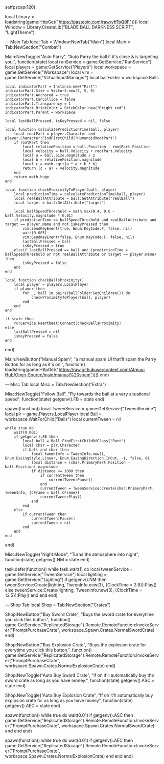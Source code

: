 setfpscap(120)

local Library = loadstring(game:HttpGet("https://pastebin.com/raw/vff1bQ9F"))()
local Window = Library.CreateLib("BLADE BALL DARKNESS SCRIPT", "LightTheme")

-- Main Tab
local Tab = Window:NewTab("Main")
local Main = Tab:NewSection("Combat")

Main:NewToggle("Auto Parry", "Auto Parry the ball if it's close & is targeting you.", function(state)
    local runService = game:GetService("RunService")
    local players = game:GetService("Players")
    local workspace = game:GetService("Workspace")
    local vim = game:GetService("VirtualInputManager")
    local ballFolder = workspace.Balls

    local indicatorPart = Instance.new("Part")
    indicatorPart.Size = Vector3.new(5, 5, 5)
    indicatorPart.Anchored = true
    indicatorPart.CanCollide = false
    indicatorPart.Transparency = 1
    indicatorPart.BrickColor = BrickColor.new("Bright red")
    indicatorPart.Parent = workspace

    local lastBallPressed, isKeyPressed = nil, false

    local function calculatePredictionTime(ball, player)
        local rootPart = player.Character and player.Character:FindFirstChild("HumanoidRootPart")
        if rootPart then
            local relativePosition = ball.Position - rootPart.Position
            local velocity = ball.Velocity + rootPart.Velocity 
            local a = ball.Size.magnitude / 2
            local b = relativePosition.magnitude
            local c = math.sqrt(a * a + b * b)
            return (c - a) / velocity.magnitude
        end
        return math.huge
    end

    local function checkProximityToPlayer(ball, player)
        local predictionTime = calculatePredictionTime(ball, player)
        local realBallAttribute = ball:GetAttribute("realBall")
        local target = ball:GetAttribute("target")

        local ballSpeedThreshold = math.max(0.4, 0.6 - ball.Velocity.magnitude * 0.01)
        if predictionTime <= ballSpeedThreshold and realBallAttribute and target == player.Name and not isKeyPressed then
            vim:SendKeyEvent(true, Enum.KeyCode.F, false, nil)
            wait(0.005)
            vim:SendKeyEvent(false, Enum.KeyCode.F, false, nil)
            lastBallPressed = ball
            isKeyPressed = true
        elseif lastBallPressed == ball and (predictionTime > ballSpeedThreshold or not realBallAttribute or target ~= player.Name) then
            isKeyPressed = false
        end
    end

    local function checkBallsProximity()
        local player = players.LocalPlayer
        if player then
            for _, ball in pairs(ballFolder:GetChildren()) do
                checkProximityToPlayer(ball, player)
            end
        end
    end

    if state then
        runService.Heartbeat:Connect(checkBallsProximity)
    else
        lastBallPressed = nil
        isKeyPressed = false
    end
end)

Main:NewButton("Manual Spam", "a manual spam UI that'll spam the Parry Button for as long as it's on.", function() 
    loadstring(game:HttpGet("https://raw.githubusercontent.com/Atreus-Hub/Open-Source/main/manual%20spam"))()
end)

-- Misc Tab
local Misc = Tab:NewSection("Extra")

Misc:NewToggle("Follow Ball", "Fly towards the ball at a very situational speed", function(state)
    getgenv().FB = state
end)

spawn(function()
    local TweenService = game:GetService("TweenService")
    local plr = game.Players.LocalPlayer
    local Ball = workspace:WaitForChild("Balls")
    local currentTween = nil

    while true do
        wait(0.001)
        if getgenv().FB then
            local ball = Ball:FindFirstChildOfClass("Part")
            local char = plr.Character
            if ball and char then
                local tweenInfo = TweenInfo.new(1, Enum.EasingStyle.Linear, Enum.EasingDirection.InOut, -1, false, 0)
                local distance = (char.PrimaryPart.Position - ball.Position).magnitude
                if distance <= 1000 then 
                    if currentTween then
                        currentTween:Pause()
                    end
                    currentTween = TweenService:Create(char.PrimaryPart, tweenInfo, {CFrame = ball.CFrame})
                    currentTween:Play()
                end
            end
        else
            if currentTween then
                currentTween:Pause()
                currentTween = nil
            end
        end
    end
end)

Misc:NewToggle("Night Mode", "Turns the atmosphere into night", function(state)
    getgenv().NM = state
end)

task.defer(function()
    while task.wait(1) do
        local tweenService = game:GetService("TweenService")
        local lighting = game:GetService("Lighting")
        if getgenv().NM then
            tweenService:Create(lighting, TweenInfo.new(3), {ClockTime = 3.9}):Play()
        else
            tweenService:Create(lighting, TweenInfo.new(3), {ClockTime = 13.5}):Play()
        end
    end
end)

-- Shop Tab
local Shop = Tab:NewSection("Crates")

Shop:NewButton("Buy Sword Crate", "Buys the sword crate for everytime you click this button.", function() 
    game:GetService("ReplicatedStorage").Remote.RemoteFunction:InvokeServer("PromptPurchaseCrate", workspace.Spawn.Crates.NormalSwordCrate)
end)

Shop:NewButton("Buy Explosion Crate", "Buys the explosion crate for everytime you click this button.", function() 
    game:GetService("ReplicatedStorage").Remote.RemoteFunction:InvokeServer("PromptPurchaseCrate", workspace.Spawn.Crates.NormalExplosionCrate)
end)

Shop:NewToggle("Auto Buy Sword Crate", "If on it'll automatically buy the sword crate as long as you have money.", function(state) 
    getgenv().ASC = state
end)

Shop:NewToggle("Auto Buy Explosion Crate", "If on it'll automatically buy explosion crate for as long as you have money", function(state) 
    getgenv().AEC = state
end)

spawn(function()
    while true do
        wait(0.01)
        if getgenv().ASC then
            game:GetService("ReplicatedStorage").Remote.RemoteFunction:InvokeServer("PromptPurchaseCrate", workspace.Spawn.Crates.NormalSwordCrate)
        end
    end
end)

spawn(function()
    while true do
        wait(0.01)
        if getgenv().AEC then
            game:GetService("ReplicatedStorage").Remote.RemoteFunction:InvokeServer("PromptPurchaseCrate", workspace.Spawn.Crates.NormalExplosionCrate)
        end
    end
end)
